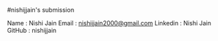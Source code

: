 #nishijjain's submission

Name      :   Nishi Jain
Email     :   nishijjain2000@gmail.com
Linkedin  :   Nishi Jain
GitHub    :   nishijjain
